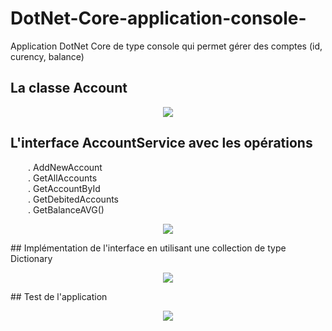 # DotNet-Core-application-console-
Application DotNet Core de type console qui permet gérer des comptes (id, curency, balance)<br>
## La classe Account
<p align="center">
<img src="https://user-images.githubusercontent.com/63150702/206688927-4c8bbc1a-7aac-41d5-a4a6-a548b35ff21d.png"/> 
</p>

## L'interface AccountService avec les opérations
&ensp;&ensp;&ensp;&ensp;. AddNewAccount<br>
&ensp;&ensp;&ensp;&ensp;. GetAllAccounts<br>
&ensp;&ensp;&ensp;&ensp;. GetAccountById<br>
&ensp;&ensp;&ensp;&ensp;. GetDebitedAccounts<br>
&ensp;&ensp;&ensp;&ensp;. GetBalanceAVG()
<p align="center">
<img src="https://user-images.githubusercontent.com/63150702/206688927-4c8bbc1a-7aac-41d5-a4a6-a548b35ff21d.png"/> 
</p>
## Implémentation de l'interface en utilisant une collection de type Dictionary
<p align="center">
<img src="https://user-images.githubusercontent.com/63150702/206688927-4c8bbc1a-7aac-41d5-a4a6-a548b35ff21d.png"/> 
</p>
## Test de l'application
<p align="center">
<img src="https://user-images.githubusercontent.com/63150702/206688927-4c8bbc1a-7aac-41d5-a4a6-a548b35ff21d.png"/> 
</p>
